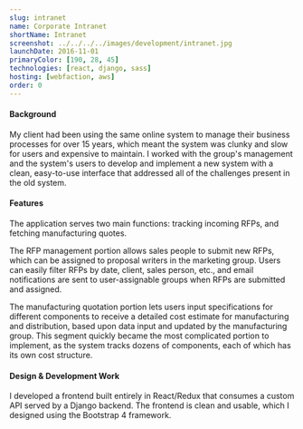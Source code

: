 ```yaml
---
slug: intranet
name: Corporate Intranet
shortName: Intranet
screenshot: ../../../../images/development/intranet.jpg
launchDate: 2016-11-01
primaryColor: [190, 28, 45]
technologies: [react, django, sass]
hosting: [webfaction, aws]
order: 0
---
```

#### Background

My client had been using the same online system to manage their business processes for over 15 years, which meant the system was clunky and slow for users and expensive to maintain. I worked with the group's management and the system's users to develop and implement a new system with a clean, easy-to-use interface that addressed all of the challenges present in the old system.

#### Features

The application serves two main functions: tracking incoming RFPs, and fetching manufacturing quotes.

The RFP management portion allows sales people to submit new RFPs, which can be assigned to proposal writers in the marketing group. Users can easily filter RFPs by date, client, sales person, etc., and email notifications are sent to user-assignable groups when RFPs are submitted and assigned.

The manufacturing quotation portion lets users input specifications for different components to receive a detailed cost estimate for manufacturing and distribution, based upon data input and updated by the manufacturing group. This segment quickly became the most complicated portion to implement, as the system tracks dozens of components, each of which has its own cost structure.

#### Design & Development Work

I developed a frontend built entirely in React/Redux that consumes a custom API served by a Django backend. The frontend is clean and usable, which I designed using the Bootstrap 4 framework.
